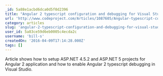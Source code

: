 ```yaml
---
_id: 5a88e1acbd6dca0d5f0d2396
title: "Angular 2 typescript configuration and debugging for Visual Studio 2015"
url: 'http://www.codeproject.com/Articles/1087605/Angular-typescript-configuration-and-debugging-for'
category: articles
slug: 'angular-2-typescript-configuration-and-debugging-for-visual-studio-2015'
user_id: 5a83ce59d6eb0005c4ecda2c
username: 'bill-s'
createdOn: '2016-04-09T17:14:28.000Z'
tags: []
---
```


Article shows how to setup ASP.NET 4.5.2 and ASP.NET 5 projects for Angular 2 application and how to enable Angular 2 typescript debugging in Visual Studio.
